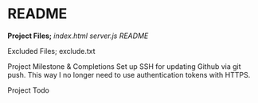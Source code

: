 # README

**Project Files;**
  _index.html_
  _server.js_
  _README_

Excluded Files;
exclude.txt

Project Milestone & Completions
Set up SSH for updating Github via git push. This way I no longer need to use authentication tokens with HTTPS.

Project Todo
